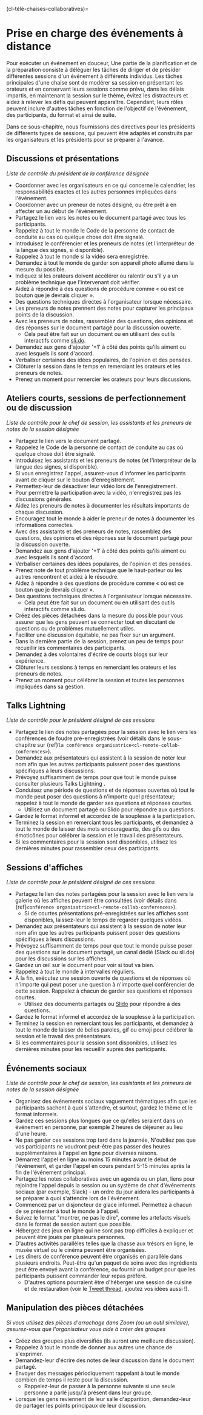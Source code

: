 (cl-télé-chaises-collaboratives)=
# Prise en charge des événements à distance

Pour exécuter un événement en douceur, Une partie de la planification et de la préparation consiste à déléguer les tâches de diriger et de présider différentes sessions d'un événement à différents individus. Les tâches principales d'une chaise sont de modérer sa session en présentant les orateurs et en conservant leurs sessions comme prévu, dans les délais impartis, en maintenant la session sur le thème, évitez les distracteurs et aidez à relever les défis qui peuvent apparaître. Cependant, leurs rôles peuvent inclure d'autres tâches en fonction de l'objectif de l'événement, des participants, du format et ainsi de suite.

Dans ce sous-chapitre, nous fournissons des directives pour les présidents de différents types de sessions, qui peuvent être adaptés et construits par les organisateurs et les présidents pour se préparer à l'avance.

## Discussions et présentations
*Liste de contrôle du président de la conférence désignée*

- Coordonner avec les organisateurs en ce qui concerne le calendrier, les responsabilités exactes et les autres personnes impliquées dans l'événement.
- Coordonner avec un preneur de notes désigné, ou être prêt à en affecter un au début de l'événement.
- Partagez le lien vers les notes ou le document partagé avec tous les participants.
- Rappelez à tout le monde le Code de la personne de contact de conduite au cas où quelque chose doit être signalé.
- Introduisez le conférencier et les preneurs de notes (et l'interpréteur de la langue des signes, si disponible).
- Rappelez à tout le monde si la vidéo sera enregistrée.
- Demandez à tout le monde de garder son appareil photo allumé dans la mesure du possible.
- Indiquez si les orateurs doivent accélérer ou ralentir ou s'il y a un problème technique que l'intervenant doit vérifier.
- Aidez à répondre à des questions de procédure comme « où est ce bouton que je devrais cliquer ».
- Des questions techniques directes à l'organisateur lorsque nécessaire.
- Les preneurs de notes prennent des notes pour capturer les principaux points de la discussion.
- Avec les preneurs de notes, rassemblez des questions, des opinions et des réponses sur le document partagé pour la discussion ouverte.
  - Cela peut être fait sur un document ou en utilisant des outils interactifs comme [sli.do](https://www.sli.do/).
- Demandez aux gens d'ajouter '+1' à côté des points qu'ils aiment ou avec lesquels ils sont d'accord.
- Verbaliser certaines des idées populaires, de l'opinion et des pensées.
- Clôturer la session dans le temps en remerciant les orateurs et les preneurs de notes.
- Prenez un moment pour remercier les orateurs pour leurs discussions.

## Ateliers courts, sessions de perfectionnement ou de discussion

*Liste de contrôle pour le chef de session, les assistants et les preneurs de notes de la session désignée*
- Partagez le lien vers le document partagé.
- Rappelez le Code de la personne de contact de conduite au cas où quelque chose doit être signalé.
- Introduisez les assistants et les preneurs de notes (et l'interpréteur de la langue des signes, si disponible).
- Si vous enregistrez l'appel, assurez-vous d'informer les participants avant de cliquer sur le bouton d'enregistrement.
- Permettez-leur de désactiver leur vidéo lors de l'enregistrement.
- Pour permettre la participation avec la vidéo, n'enregistrez pas les discussions générales.
- Aidez les preneurs de notes à documenter les résultats importants de chaque discussion.
- Encouragez tout le monde à aider le preneur de notes à documenter les informations correctes.
- Avec des assistants et des preneurs de notes, rassemblez des questions, des opinions et des réponses sur le document partagé pour la discussion ouverte.
- Demandez aux gens d'ajouter '+1' à côté des points qu'ils aiment ou avec lesquels ils sont d'accord.
- Verbaliser certaines des idées populaires, de l'opinion et des pensées.
- Prenez note de tout problème technique que le haut-parleur ou les autres rencontrent et aidez à le résoudre.
- Aidez à répondre à des questions de procédure comme « où est ce bouton que je devrais cliquer ».
- Des questions techniques directes à l'organisateur lorsque nécessaire.
  - Cela peut être fait sur un document ou en utilisant des outils interactifs comme sli.do.
- Créez des pièces détachées dans la mesure du possible pour vous assurer que les gens peuvent se connecter tout en discutant de questions ou de problèmes mutuellement utiles.
- Faciliter une discussion équitable, ne pas fixer sur un argument.
- Dans la dernière partie de la session, prenez un peu de temps pour recueillir les commentaires des participants.
- Demandez à des volontaires d'écrire de courts blogs sur leur expérience.
- Clôturer leurs sessions à temps en remerciant les orateurs et les preneurs de notes.
- Prenez un moment pour célébrer la session et toutes les personnes impliquées dans sa gestion.

## Talks Lightning

*Liste de contrôle pour le président désigné de ces sessions*

- Partagez le lien des notes partagées pour la session avec le lien vers les conférences de foudre pré-enregistrées (voir détails dans le sous-chapitre sur {ref}`la conférence organisatrice<cl-remote-collab-conferences>`).
- Demandez aux présentateurs qui assistent à la session de noter leur nom afin que les autres participants puissent poser des questions spécifiques à leurs discussions.
- Prévoyez suffisamment de temps pour que tout le monde puisse consulter plusieurs Talks Lightning .
- Conduisez une période de questions et de réponses ouvertes où tout le monde peut poser des questions à n'importe quel présentateur; rappelez à tout le monde de garder ses questions et réponses courtes.
  - Utilisez un document partagé ou Slido pour répondre aux questions.
- Gardez le format informel et accordez de la souplesse à la participation.
- Terminez la session en remerciant tous les participants, et demandez à tout le monde de laisser des mots encourageants, des gifs ou des émoticônes pour célébrer la session et le travail des présentateurs.
- Si les commentaires pour la session sont disponibles, utilisez les dernières minutes pour rassembler ceux des participants.

## Sessions d'affiches

*Liste de contrôle pour le président désigné de ces sessions*

- Partagez le lien des notes partagées pour la session avec le lien vers la galerie où les affiches peuvent être consultées (voir détails dans {ref}`conférence organisatrice<cl-remote-collab-conferences>`).
  - Si de courtes présentations pré-enregistrées sur les affiches sont disponibles, laissez-leur le temps de regarder quelques vidéos.
- Demandez aux présentateurs qui assistent à la session de noter leur nom afin que les autres participants puissent poser des questions spécifiques à leurs discussions.
- Prévoyez suffisamment de temps pour que tout le monde puisse poser des questions sur le document partagé, un canal dédié (Slack ou sli.do) pour les discussions sur les affiches.
- Gardez un œil sur le document pour voir si tout va bien.
- Rappelez à tout le monde à intervalles réguliers.
- À la fin, exécutez une session ouverte de questions et de réponses où n'importe qui peut poser une question à n'importe quel conférencier de cette session. Rappelez à chacun de garder ses questions et réponses courtes.
  - Utilisez des documents partagés ou [Slido](https://www.sli.do/) pour répondre à des questions.
- Gardez le format informel et accordez de la souplesse à la participation.
- Terminez la session en remerciant tous les participants, et demandez à tout le monde de laisser de belles paroles, gif ou emoji pour célébrer la session et le travail des présentateurs.
- Si les commentaires pour la session sont disponibles, utilisez les dernières minutes pour les recueillir auprès des participants.

## Événements sociaux

*Liste de contrôle pour le chef de session, les assistants et les preneurs de notes de la session désignée*
- Organisez des événements sociaux vaguement thématiques afin que les participants sachent à quoi s'attendre, et surtout, gardez le thème et le format informels.
- Gardez ces sessions plus longues que ce qu'elles seraient dans un événement en personne, par exemple 2 heures de déjeuner au lieu d'une heure.
- Ne pas garder ces sessions trop tard dans la journée, N'oubliez pas que vos participants ne voudront peut-être pas passer des heures supplémentaires à l'appel en ligne pour diverses raisons.
- Démarrez l'appel en ligne au moins 15 minutes avant le début de l'événement, et garder l'appel en cours pendant 5-15 minutes après la fin de l'événement principal.
- Partagez les notes collaboratives avec un agenda ou un plan, liens pour rejoindre l'appel depuis la session ou un système de chat d'événements sociaux (par exemple, Slack) - un ordre du jour aidera les participants à se préparer à quoi s'attendre lors de l'événement.
- Commencez par un disjoncteur de glace informel. Permettez à chacun de se présenter à tout le monde à l'appel.
- Suivez le format "montrer, ne pas le dire", comme les artefacts visuels dans le format de session autant que possible.
- Hébergez des jeux en ligne qui ne sont pas trop difficiles à expliquer et peuvent être joués par plusieurs personnes.
- D'autres activités parallèles telles que la chasse aux trésors en ligne, le musée virtuel ou le cinéma peuvent être organisées.
- Les dîners de conférence peuvent être organisés en parallèle dans plusieurs endroits. Peut-être qu'un paquet de soins avec des ingrédients peut être envoyé avant la conférence, ou fournir un budget pour que les participants puissent commander leur repas préféré.
  - D'autres options pourraient être d'héberger une session de cuisine et de restauration (voir le [Tweet thread](https://twitter.com/kevin_kunzmann/status/1240921979462520834), ajoutez vos idées aussi !).

## Manipulation des pièces détachées

*Si vous utilisez des pièces d'arrachage dans Zoom (ou un outil similaire), assurez-vous que l'organisateur vous aide à créer des groupes*

- Créez des groupes plus diversifiés (ils auront une meilleure discussion).
- Rappelez à tout le monde de donner aux autres une chance de s'exprimer.
- Demandez-leur d'écrire des notes de leur discussion dans le document partagé.
- Envoyer des messages périodiquement rappelant à tout le monde combien de temps il reste pour la discussion.
  - Rappelez-leur de passer à la personne suivante si une seule personne a parlé jusqu'à présent dans leur groupe.
- Lorsque les gens reviennent de leur salle d'apparition, demandez-leur de partager les points principaux de leur discussion.
